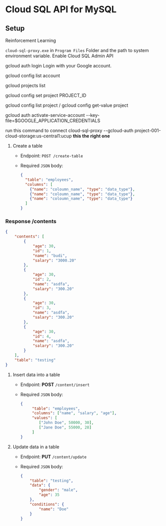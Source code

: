 # Cloud SQL API for MySQL

## Setup

Reinforcement Learning

`cloud-sql-proxy.exe` in `Program Files` Folder and the path to system environment variable.
Enable Cloud SQL Admin API
<!-- login to your gcp account -->
gcloud auth login
Login with your Google account.
<!-- see your current account -->
gcloud config list account
<!-- see your project list -->
gcloud projects list
<!-- set your project id -->
gcloud config set project PROJECT_ID
<!--  check if project has been select -->
gcloud config list project / gcloud config get-value project
<!-- set this in  -->
gcloud auth activate-service-account --key-file=$GOOGLE_APPLICATION_CREDENTIALS
<!-- gcloud auth application-default login
gcloud auth application-default print-access-token -->
<!-- cloud-sql-proxy my-project:your-connection-name -->
run this command to connect
cloud-sql-proxy --gcloud-auth project-001-cloud-storage:us-central1:ucup **this the right one**

1. Create a table
   - Endpoint: `POST /create-table`
   - Required `JSON` body:

     ```json
     {
       "table": "employees",
       "columns": [
         {"name": "coloumn_name", "type": "data_type"},
         {"name": "coloumn_name", "type": "data_type"},
         {"name": "coloumn_name", "type": "data_type"}
       ]
     }
     ```

### Response /contents

```json
{
    "contents": [
        {
            "age": 30,
            "id": 1,
            "name": "budi",
            "salary": "3000.20"
        },
        {
            "age": 30,
            "id": 2,
            "name": "asdfa",
            "salary": "300.20"
        },
        {
            "age": 30,
            "id": 3,
            "name": "asdfa",
            "salary": "300.20"
        },
        {
            "age": 30,
            "id": 4,
            "name": "asdfa",
            "salary": "300.20"
        }
    ],
    "table": "testing"
}
```

1. Insert data into a table
   - Endpoint: **POST** `/content/insert`
   - Required `JSON` body:

     ```json
     {
          "table": "employees",
          "columns": ["name", "salary", "age"],
          "values": [
             ["John Doe", 50000, 30],
             ["Jane Doe", 55000, 28]
          ]
     }
     ```

2. Update data in a table
   - Endpoint: **PUT** `/content/update`
   - Required `JSON` body:
  
     ```json
     {
         "table": "testing",
         "data": {
             "gender": "male",
             "age": 35
         },
         "conditions": {
             "name": "Doe"
         }
     }
     ```
